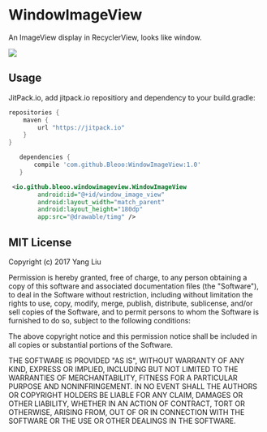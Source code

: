 # WindowImageView

An ImageView display in RecyclerView, looks like window.

![](https://github.com/Bleoo/WindowImageView/blob/master/pictures/20171103175130.gif)

## Usage

JitPack.io, add jitpack.io repositiory and dependency to your build.gradle:

```groovy
repositories {
    maven {
        url "https://jitpack.io"
    }
}

   dependencies {
       compile 'com.github.Bleoo:WindowImageView:1.0'
   }
```


```xml
 <io.github.bleoo.windowimageview.WindowImageView
        android:id="@+id/window_image_view"
        android:layout_width="match_parent"
        android:layout_height="180dp"
        app:src="@drawable/timg" />
```

## MIT License

Copyright (c) 2017 Yang Liu

Permission is hereby granted, free of charge, to any person obtaining a copy
of this software and associated documentation files (the "Software"), to deal
in the Software without restriction, including without limitation the rights
to use, copy, modify, merge, publish, distribute, sublicense, and/or sell
copies of the Software, and to permit persons to whom the Software is
furnished to do so, subject to the following conditions:

The above copyright notice and this permission notice shall be included in all
copies or substantial portions of the Software.

THE SOFTWARE IS PROVIDED "AS IS", WITHOUT WARRANTY OF ANY KIND, EXPRESS OR
IMPLIED, INCLUDING BUT NOT LIMITED TO THE WARRANTIES OF MERCHANTABILITY,
FITNESS FOR A PARTICULAR PURPOSE AND NONINFRINGEMENT. IN NO EVENT SHALL THE
AUTHORS OR COPYRIGHT HOLDERS BE LIABLE FOR ANY CLAIM, DAMAGES OR OTHER
LIABILITY, WHETHER IN AN ACTION OF CONTRACT, TORT OR OTHERWISE, ARISING FROM,
OUT OF OR IN CONNECTION WITH THE SOFTWARE OR THE USE OR OTHER DEALINGS IN THE
SOFTWARE.